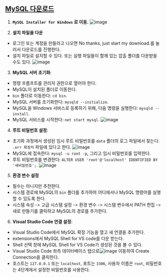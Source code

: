 ## [MySQL 다운로드](https://dev.mysql.com/downloads/)

1. **``MySQL Installer for Windows`` 로 이동.**
![image](https://github.com/ChoiJeonSeok/TIL/assets/82266289/0c4f9a77-ce27-4ebb-8e90-d777254dfcfe)

2. **설치 파일을 다운**
- 로그인 또는 계정을 만들라고 나오면 No thanks, just start my download.를 눌러서 다운로드를 진행한다.
- 설치 파일로 설치할 수 있다. 또는 실행 파일들이 함께 있는 압출 폴더를 다운받을 수도 있다.
![image](https://github.com/ChoiJeonSeok/TIL/assets/82266289/cda66f25-3a44-4108-ba6e-7b999d995a4b)

3. **MySQL 서버 초기화**:
- 명령 프롬프트를 관리자 권한으로 열어야 한다.
- MySQL이 설치된 폴더로 이동한다. 
- `bin` 폴더로 이동한다: `cd bin`.
- MySQL 서버를 초기화한다: `mysqld --initialize`.
- MySQL을 Windows 서비스로 등록하기 위해, 다음 명령을 실행한다: `mysqld --install`.
- MySQL 서비스를 시작한다: `net start mysql`.
![image](https://github.com/ChoiJeonSeok/TIL/assets/82266289/ec189ec8-7790-4cd1-bc50-ca7c7ecac2f6)

4. **루트 비밀번호 설정**:
- 초기화 과정에서 생성된 임시 루트 비밀번호를 `data` 폴더의 로그 파일에서 찾는다. `.err 확장자` 파일에 있다고 한다.
![image](https://github.com/ChoiJeonSeok/TIL/assets/82266289/431bea0a-2457-457e-8c10-662726f10d65)
- MySQL에 접속한다: `mysql -u root -p`, 그리고 임시 비밀번호를 입력한다.
- 루트 비밀번호를 변경한다: `ALTER USER 'root'@'localhost' IDENTIFIED BY '새비밀번호';`.
![image](https://github.com/ChoiJeonSeok/TIL/assets/82266289/9d124f39-9307-46a0-9b36-8b9cc8538e13)


5. **환경 변수 설정**
- 필수는 아니지만 추천한다.
- 시스템 경로에 MySQL의 `bin` 폴더를 추가하여 어디에서나 MySQL 명령어를 실행할 수 있도록 한다.
- 시스템 속성 -> 고급 시스템 설정 -> 환경 변수 -> 시스템 변수에서 PATH 편집 -> 새로 만들기를 클릭하고 MySQL의 경로를 추가한다.

6. **Visual Studio Code 연결 설정**:
- Visual Studio Code에서 MySQL 확장 기능을 열고 새 연결을 추가한다.
- extensions에서 MySQL Shell for VS code를 다운 받는다.
- Shell 선택 창에 MySQL Shell for VS Code가 생성된 것을 볼 수 있다.
- Visual Studio Code 좌측 데이터베이스 탭으로![image](https://github.com/ChoiJeonSeok/TIL/assets/82266289/20211250-43cf-44fa-88a8-cf3c1cfed745) 이동하여 Create Connection을 클릭한다.
- 호스트는 `127.0.0.1` 또는 `localhost`, 포트는 `3306`, 사용자 이름은 `root`, 비밀번호는 4단계에서 설정한 비밀번호를 사용한다.